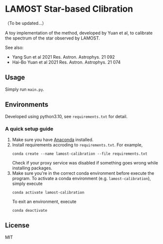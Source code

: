 # LAMOST Star-based Clibration

（To be updated...）

A toy implementation of the method, developed by Yuan et al, to calibrate the spectrum of the star observed by LAMOST.

See also: 
- Yang Sun et al 2021 Res. Astron. Astrophys. 21 092
- Hai-Bo Yuan et al 2021 Res. Astron. Astrophys. 21 074

## Usage

Simply run `main.py`. 

## Environments

Developed using python3.10, see `requirements.txt` for detail.

### A quick setup guide

1. Make sure you have [Anaconda](https://www.anaconda.com/) installed.
2. Install requirements accroding to `requirements.txt`. For example, 
    ```
    conda create --name lamost-calibration --file requirements.txt
    ```
    Check if your proxy service was disabled if something goes wrong while installing packages.
3. Make sure you're in the correct conda environment before execute the program. To activate a conda environment (e.g. `lamost-calibration`), simply execute
    ```
    conda activate lamost-calibration
    ```
    To exit an environment, execute
    ```
    conda deactivate
    ```

## License

MIT